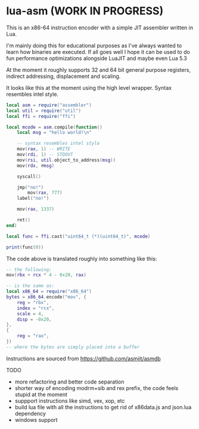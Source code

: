 # lua-asm (WORK IN PROGRESS)

This is an x86-64 instruction encoder with a simple JIT assembler written in Lua.

I'm mainly doing this for educational purposes as I've always wanted to learn how binaries are executed. If all goes well I hope it can be used to do fun performance optimizations alongside LuaJIT and maybe even Lua 5.3

At the moment it roughly supports 32 and 64 bit general purpose registers, indirect addressing, displacement and scaling.

It looks like this at the moment using the high level wrapper. Syntax resembles intel style.

```lua
local asm = require("assembler")
local util = require("util")
local ffi = require("ffi")

local mcode = asm.compile(function()
	local msg = "hello world!\n"

	-- syntax resembles intel style
	mov(rax, 1) -- WRITE
	mov(rdi, 1) -- STDOUT
	mov(rsi, util.object_to_address(msg))
	mov(rdx, #msg)

	syscall()

	jmp("no!")
		mov(rax, 777)
	label("no!")

	mov(rax, 1337)

	ret()
end)

local func = ffi.cast("uint64_t (*)(uint64_t)", mcode)

print(func(0))
```

The code above is translated roughly into something like this:

```lua
-- the following:
mov(rbx + rcx * 4 - 0x20, rax)

-- is the same as:
local x86_64 = require("x86_64")
bytes = x86_64.encode("mov", {
	reg = "rbx",
	index = "rcx",
	scale = 4,
	disp = -0x20,
},
{
	reg = "rax",
})
-- where the bytes are simply placed into a buffer
```

Instructions are sourced from https://github.com/asmjit/asmdb

TODO
* more refactoring and better code separation
* shorter way of encoding modrm+sib and rex prefix, the code feels stupid at the moment
* suppport instructions like simd, vex, xop, etc
* build lua file with all the instructions to get rid of x86data.js and json.lua dependency
* windows support
